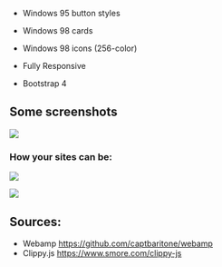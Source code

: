 

- Windows 95 button styles

- Windows 98 cards

- Windows 98 icons (256-color)

- Fully Responsive

- Bootstrap 4


## Some screenshots

![](https://i.imgur.com/AgQonjb.png)

### How your sites can be:

![](https://i.imgur.com/rTDXYOE.png)

![](https://i.imgur.com/mea9LmK.png)


## Sources:

- Webamp https://github.com/captbaritone/webamp
- Clippy.js https://www.smore.com/clippy-js
